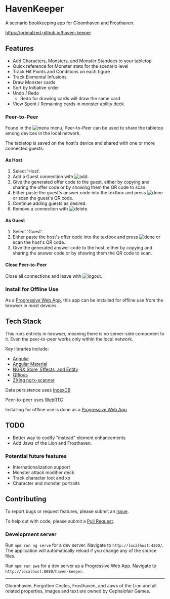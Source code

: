 # HavenKeeper

A scenario bookkeeping app for Gloomhaven and Frosthaven.

https://primalzed.github.io/haven-keeper

## Features
* Add Characters, Monsters, and Monster Standees to your tabletop
* Quick reference for Monster stats for the scenario level
* Track Hit Points and Conditions on each figure
* Track Elemental Infusions
* Draw Monster cards
* Sort by Initiative order
* Undo / Redo
  * Redo for drawing cards will draw the same card
* View Spent / Remaining cards in monster ability deck

### Peer-to-Peer
Found in the ![menu](https://raw.githubusercontent.com/google/material-design-icons/master/src/navigation/menu/materialicons/24px.svg) menu, Peer-to-Peer can be used to share the tabletop among devices in the local network.

The tabletop is saved on the host's device and shared with one or more connected guests.

#### As Host
1. Select 'Host'.
2. Add a Guest connection with ![add](https://raw.githubusercontent.com/google/material-design-icons/master/src/content/add/materialicons/24px.svg).
3. Give the generated offer code to the guest, either by copying and sharing the offer code or by showing them the QR code to scan.
4. Either paste the guest's answer code into the textbox and press ![done](https://raw.githubusercontent.com/google/material-design-icons/master/src/action/done/materialicons/24px.svg) or scan the guest's QR code.
5. Continue adding guests as desired.
6. Remove a connection with ![delete](https://raw.githubusercontent.com/google/material-design-icons/master/src/action/delete/materialicons/24px.svg).

#### As Guest
1. Select 'Guest'.
2. Either paste the host's offer code into the textbox and press ![done](https://raw.githubusercontent.com/google/material-design-icons/master/src/action/done/materialicons/24px.svg) or scan the host's QR code.
4. Give the generated answer code to the host, either by copying and sharing the answer code or by showing them the QR code to scan.

#### Close Peer-to-Peer
Close all connections and leave with ![logout](https://raw.githubusercontent.com/google/material-design-icons/master/src/action/logout/materialicons/24px.svg).

### Install for Offline Use
As a [Progressive Web App](https://developer.mozilla.org/en-US/docs/web/progressive_web_apps), this app can be installed for offline use from the browser in most devices.

## Tech Stack
This runs entirely in-browser, meaning there is no server-side component to it. Even the peer-to-peer works only within the local network.

Key libraries include:
* [Angular]()
* [Angular Material]()
* [NGRX Store, Effects, and Entity]()
* [QRious](https://github.com/neocotic/qrious)
* [ZXing ngrx-scanner](https://github.com/zxing-js/ngx-scanner)

Data persistence uses [IndexDB]()

Peer-to-peer uses [WebRTC]()

Installing for offline use is done as a [Progressive Web App](https://developer.mozilla.org/en-US/docs/web/progressive_web_apps)

## TODO
* Better way to codify "instead" element enhancements
* Add Jaws of the Lion and Frosthaven.

### Potential future features
* Internationalization support
* Monster attack modifier deck
* Track character loot and xp
* Character and monster portraits

## Contributing
To report bugs or request features, please submit an [Issue](https://github.com/PrimalZed/haven-keeper/issues).

To help out with code, please submit a [Pull Request](https://github.com/PrimalZed/haven-keeper/pulls).

### Development server

Run `npm run ng serve` for a dev server. Navigate to `http://localhost:4200/`. The application will automatically reload if you change any of the source files.

Run `npm run pwa` for a dev server as a Progressive Web App. Navigate to `http://localhost:8080/haven-keeper`.

---

Gloomhaven, Forgotten Circles, Frosthaven, and Jaws of the Lion and all related properties, images and text are owned by Cephalofair Games.
